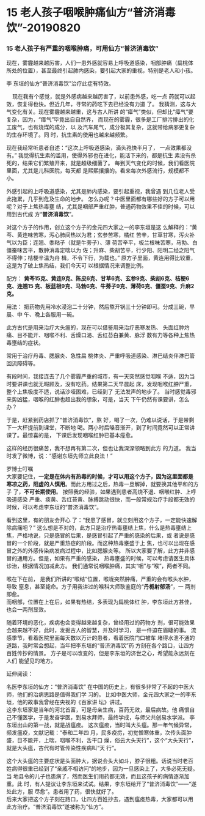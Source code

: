 # 15 老人孩子咽喉肿痛仙方“普济消毒饮”-20190820



<a name="43FOS"></a>
### 15 老人孩子有严重的咽喉肿痛，可用仙方“普济消毒饮”

现在，雾霾越来越厉害，人们一患外感就容易上呼吸道感染，咽部肿痛（扁桃体
所处的位置），甚至最终引起肺内感染，要引起大家的重视，特别是老人和小孩。

李
东垣的仙方“普济消毒饮”治疗此症有特效。

    现在我有个感觉，就是外感病越来越厉害了，以前患外感，吃一点
药就可以起效，恢复得也快。但近几年，寻常的药吃下去已经没有力道
了。
我猜测，这与大气变化有关。现在雾霾越来越重，这与古人所讲
的“瘴气”类似，但却比“瘴气”要复杂，因为，“瘴气”毕竟出自自然界，
而现在的雾霾，很多是工厂排污排出的化工废气，也有烧煤的成分，以
及汽车尾气，成分极其复杂，这就带给病邪更复杂的生存环境了。同
时，抗生素的使用也越来越频繁。

现在我经常听患者自述：“这次上呼吸道感染，滴头孢快半月了，
一点效果都没有。”
我觉得抗生素的滥用，使得外邪也在进化，能活下来的，都是抗生
素没有杀死的，结果它们繁殖开来，就是超级细菌了。
每到天气变化的时候，我们看医院里面，尤其是儿科医院，每天都
是熙熙攘攘的。看来每次外感流行，规模都不小。

外感引起的上呼吸道感染，尤其是肺内感染，要引起重视，我曾遇
到几位老人受此拖累，几乎到危及生命的地步。
怎么办呢？中医里面都有哪些好的方子可以用呢？对于上焦热毒壅
结，尤其是咽部严重红肿，普通药物效果不佳的时候，可以用到古代成
方“**普济消毒饮**”。

对这个方子的作用，创立这个方子的金元四大家之一的李东垣是这
么解释的：“黄芩、黄连味苦寒，泻心肺间热以为君；玄参苦寒，橘红
苦辛，甘草甘寒，泻火补气以为臣；连翘、黍粘子（就是牛蒡子）、薄
荷苦辛平，板兰根味苦寒，马勃、白僵蚕味苦平，散肿消毒定喘以为
佐；升麻、柴胡苦平，行少阳、阳明二经之阳气不得伸；桔梗辛温为舟
楫，不令下行，为载也。”
原方子里面，黄连用得比较重，这是为了破上焦热结，我们今天可
以根据情况来调整比例。

配方： **黄芩15克、黄连9克、陈皮6克、甘草6克、玄参9克、柴胡6克、桔梗6克、连翘15
克、板蓝根9克、马勃6克、牛蒡子9克、薄荷6克、僵蚕9克、升麻2克。**

用法： 把药物先用冷水浸泡二十分钟，然后熬开锅三十分钟即可。分成三碗，早晨、中
午、晚上各服用一碗。

此方古代是用来治疗大头瘟的，现在可以借鉴用来治疗恶寒发热、
头面红肿灼痛、目不能开、咽喉不利、舌燥口渴、舌红苔白兼黄、脉浮
数有力等各种上焦热毒壅结的症状。

常用于治疗丹毒、腮腺炎、急性扁
桃体炎、严重呼吸道感染、淋巴结炎伴淋巴管回流障碍等。

有段时间，我接连去了几个雾霾严重的城市，有一天突然感觉咽喉
不适，因为当时要讲课也就无暇顾及，没有吃药。结果第二天早晨起
床，发现咽喉红肿严重，整个上焦极度不适，说话沙哑困难，已经到了
无法发声的地步了。
当时感觉毒邪来势凶猛，咽喉的红肿也超出我的想象，可是，当天
下午仍然有课要讲，怎么办？

于是，赶紧到药店抓了“普济消毒饮”，熬
好，喝了一次，仍难以说话，于是带剩下一大杯提前到课堂，不断地
喝。两小时后嗓音渐开，到了时间竟然可以正常讲课了。最惊喜的是，
下课后发现咽喉红肿已基本痊愈。

这样的经历很痛苦，我不想再有第二次，但也让我深深领略到此方
的力道。
我当时发了微博，说：“感谢东垣先师立此良法！”

罗博士叮嘱<br />大家要记住，**一定是在体内有热毒的时候，才可以用这个方子，因为这里面都是
寒凉之药，阳虚的人慎用**。而此方用过之后，热毒一旦解掉，就要换其他平和的方子
了，**不可长期使用**。
按照我的经验，如果遇到患者高烧不退、咽喉红肿、上呼吸道感染
严重、痰黄、舌红苔黄、脉搏跳动很快，而一般常规治疗手段都无效的
时候，可以考虑李东垣的“普济消毒饮”。

看到这里，有的朋友会开心
了：“我患了感冒，就立刻用这个方子，一定能快速解除病痛吧？”
这么想是不对的，此方只是治疗热毒壅结上焦，什么是热毒壅结上
焦，严格地说，只是感冒的后果，是感冒引起了严重的感染的后果，或
者说是感冒的一个阶段，就是严重热症的阶段。而这种热毒壅盛于上
焦，也可以出现在感冒之外的外感传染病发病过程中，比如腮腺炎等。
所以大家要了解，此方并非感冒的通用方。但是，如果有严重的感染，
热毒壅盛的时候，可以考虑请医生具体诊治，根据情况加减此方。
我们通常说咽喉肿痛，其实“咽”与“喉”，两者不同。

喉在下在前，
是我们所讲的“喉结”位置，喉咙突然肿痛，严重的会有喉头水肿，导致
窒息，甚至毙命。方子用我讲过的喉科大师耿鉴庭的“**丹栀射郁汤**”，一
两剂即愈。<br />而咽部，位置在上在后，如果有热结，多表现为扁桃体红
肿，李东垣此方甚佳，也会一两剂显效。

随着环境的恶化，疾病也会变得越来越复杂，曾经用过的药物方
剂，很可能效果会越来越不好，此时，发掘古人的智慧，并及时学习，
是一件迫在眉睫的事。
流感季节，看着医院里面每天数以万计的患者，看着医院门口被车
堵得水泄不通的道路，我时常会想起，当年把李东垣的“普济消毒饮”药
方刻在各个路口，让四方百姓传抄的情景。
方子是可以改变的，但是李东垣的济世之心，希望能永远刻在人们
能望见的地方。

延伸阅读：

名医李东垣的仙方：“普济消毒饮”
在中国的历史上，有很多非常了不起的中医大师，他们的治病思路是值得我们学
习的。
比如中医大师，金元四大家之一的李东垣，他的故事我曾经在央视的《百家讲
坛》讲过。<br />这李东垣家是当年的河北首富，可是母亲生病，百药无效，最后病故。他
痛恨自己不懂医学，于是发奋学医，到易水拜师，最终学成，与师父共创易水学派。
李东垣出山的第一战，就是战瘟疫。
这次瘟疫，当时叫大头瘟。那一年气候异常，频发瘟疫，文献记载：“泰和二年四
月，民多疫疠，初觉憎寒体重，次传头面肿盛，目不能开，上喘，咽喉不利，舌干口
燥，俗云大头天行”，这个“大头天行”，就是大头瘟，古代有时管传染性疾病叫“天
行”。

这个大头瘟的主要症状是头面肿大，据说会头大如斗，脖子很粗。话说当时老百
姓病得很重已经到了“亲戚不相访问”的地步，因为一旦感染上了，大多必死无疑。当
地县令的儿子也患病了，然而医生们用药都无效，而且这孩子的病情逐渐加重。此
时，有人提议让李东垣来试试。结果，李东垣给开了“普济消毒饮”——“遂处此方，服
尽愈”。患者用了药，很快就好了。<br />后来大家把这个方子刻在路口，让四方百姓抄去，遇到瘟疫热毒，大家都可以用
此方治疗。“普济消毒饮”遂被称为“仙方”。
